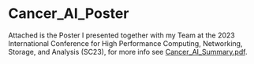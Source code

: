 # Cancer_AI_Poster

Attached is the Poster I presented together with my Team at the 2023 International Conference for High Performance
Computing, Networking, Storage, and Analysis (SC23), for more info see [Cancer_AI_Summary.pdf](https://github.com/DHintz137/Cancer_AI_Poster/blob/main/Cancer_AI_Summary.pdf). 
